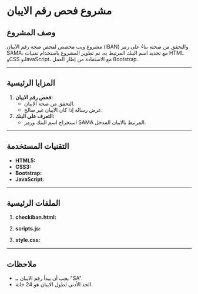 # مشروع فحص رقم الايبان

## وصف المشروع
مشروع ويب مخصص لفحص صحة رقم الآيبان (IBAN) والتحقق من صحته بناءً على رمز SAMA، مع تحديد اسم البنك المرتبط به. تم تطوير المشروع باستخدام تقنيات HTML وCSS وJavaScript، مع الاستفادة من إطار العمل Bootstrap.

---

## المزايا الرئيسية
1. **فحص رقم الايبان:**
   - التحقق من صحة الايبان.
   - عرض رسالة إذا كان الايبان غير صالح.
2. **التعرف على البنك:**
   - استخراج اسم البنك ورمز SAMA المرتبط بالايبان المدخل.

---

## التقنيات المستخدمة
- **HTML5:** 
- **CSS3:** 
- **Bootstrap:** 
- **JavaScript:** 

---

## الملفات الرئيسية
1. **checkiban.html:**
   
2. **scripts.js:**
   
3. **style.css:**
   

---

## ملاحظات
- يجب أن يبدأ رقم الايبان بـ "SA".
- الحد الأدنى لطول الايبان هو 24 خانة.

